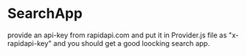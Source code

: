 # SearchApp
provide an api-key from rapidapi.com and put it in Provider.js file as "x-rapidapi-key" and you should get a good loocking search app.
